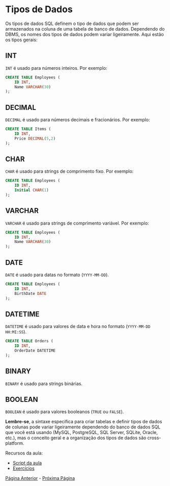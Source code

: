 # Tipos de Dados

Os tipos de dados SQL definem o tipo de dados que podem ser armazenados na coluna de uma tabela de banco de dados. Dependendo do DBMS, os nomes dos tipos de dados podem variar ligeiramente. Aqui estão os tipos gerais:

## INT

`INT` é usado para números inteiros. Por exemplo:

```sql
CREATE TABLE Employees (
    ID INT,
    Name VARCHAR(30)
);
```

## DECIMAL

`DECIMAL` é usado para números decimais e fracionários. Por exemplo:

```sql
CREATE TABLE Items (
    ID INT,
    Price DECIMAL(5,2)
);
```

## CHAR

`CHAR` é usado para strings de comprimento fixo. Por exemplo:

```sql
CREATE TABLE Employees (
    ID INT,
    Initial CHAR(1)
);
```

## VARCHAR

`VARCHAR` é usado para strings de comprimento variável. Por exemplo:

```sql
CREATE TABLE Employees (
    ID INT,
    Name VARCHAR(30)
);
```

## DATE

`DATE` é usado para datas no formato (`YYYY-MM-DD`).

```sql
CREATE TABLE Employees (
    ID INT,
    BirthDate DATE
);
```

## DATETIME

`DATETIME` é usado para valores de data e hora no formato (`YYYY-MM-DD HH:MI:SS`).

```sql
CREATE TABLE Orders (
    ID INT,
    OrderDate DATETIME
);
```

## BINARY

`BINARY` é usado para strings binárias.

## BOOLEAN

`BOOLEAN` é usado para valores booleanos (`TRUE` ou `FALSE`).

**Lembre-se**, a sintaxe específica para criar tabelas e definir tipos de dados de colunas pode variar ligeiramente dependendo do banco de dados SQL que você está usando (MySQL, PostgreSQL, SQL Server, SQLite, Oracle, etc.), mas o conceito geral e a organização dos tipos de dados são cross-platform.

Recursos da aula:
- [Script da aula](./aula/README.md)
- [Exercícios](./exercicios/README.md)


[Página Anterior](../data-types/README.md) - [Próxima Página](../operators/README.md)